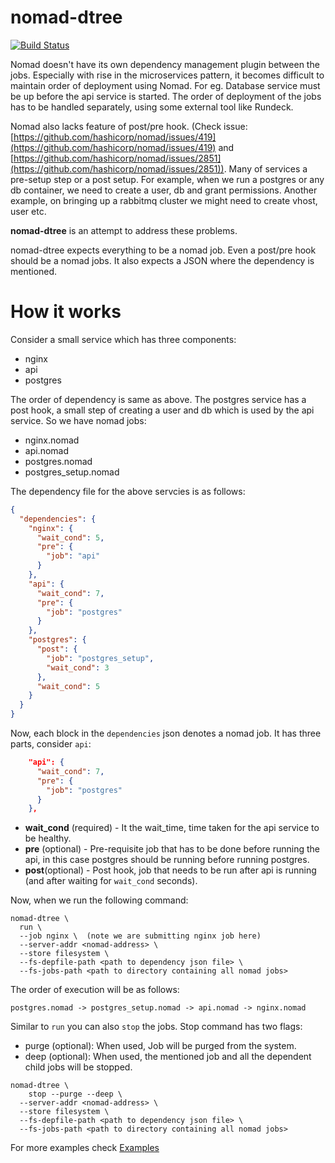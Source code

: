 
nomad-dtree
===========

[![Build Status](https://travis-ci.com/sagarrakshe/nomad-dtree.png?branch=master)](https://travis-ci.com/sagarrakshe/nomad-dtree)

Nomad doesn't have its own dependency management plugin between the jobs. 
Especially with rise in the microservices pattern, it becomes difficult to maintain order of deployment using Nomad.
For eg. Database service must be up before the api service is started.
The order of deployment of the jobs has to be handled separately, using some external tool like Rundeck.

Nomad also lacks feature of post/pre hook. (Check issue: [https://github.com/hashicorp/nomad/issues/419](https://github.com/hashicorp/nomad/issues/419) and [https://github.com/hashicorp/nomad/issues/2851](https://github.com/hashicorp/nomad/issues/2851)).
Many of services a pre-setup step or a post setup.
For example, when we run a postgres or any db container, we need to create a user, db and grant permissions.
Another example, on bringing up a rabbitmq cluster we might need to create vhost, user etc.

**nomad-dtree** is an attempt to address these problems.

nomad-dtree expects everything to be a nomad job. Even a post/pre hook should be a nomad jobs.
It also expects a JSON where the dependency is mentioned.


How it works
=============

Consider a small service which has three components:

- nginx
- api
- postgres

The order of dependency is same as above. The postgres service has a post hook, a
small step of creating a user and db which is used by the api service. So we have
nomad jobs:

- nginx.nomad
- api.nomad
- postgres.nomad
- postgres_setup.nomad

The dependency file for the above servcies is as follows:

```json
{
  "dependencies": {
    "nginx": {
      "wait_cond": 5,
      "pre": {
        "job": "api"
      }
    },
    "api": {
      "wait_cond": 7,
      "pre": {
        "job": "postgres"
      }
    },
    "postgres": {
      "post": {
        "job": "postgres_setup",
        "wait_cond": 3
      },
      "wait_cond": 5
    }
  }
}
```

Now, each block in the `dependencies` json denotes a nomad job. It has three
parts, consider `api`:

```json
    "api": {
      "wait_cond": 7,
      "pre": {
        "job": "postgres"
      }
    },
```

- **wait_cond** (required) - It the wait_time, time taken for the api service to be healthy. 
- **pre** (optional) - Pre-requisite job that has to be done before running the api, in this case postgres should be running before running postgres.
- **post**(optional) - Post hook, job that needs to be run after api is running (and after waiting for `wait_cond` seconds).

Now, when we run the following command:

```
nomad-dtree \
  run \
  --job nginx \  (note we are submitting nginx job here)
  --server-addr <nomad-address> \
  --store filesystem \
  --fs-depfile-path <path to dependency json file> \
  --fs-jobs-path <path to directory containing all nomad jobs>
```

The order of execution will be as follows:

```
postgres.nomad -> postgres_setup.nomad -> api.nomad -> nginx.nomad
```

Similar to `run` you can also `stop` the jobs.
Stop command has two flags:

- purge (optional): When used, Job will be purged from the system.
- deep (optional): When used, the mentioned job and all the dependent child jobs will be stopped.

```
nomad-dtree \
	stop --purge --deep \
  --server-addr <nomad-address> \
  --store filesystem \
  --fs-depfile-path <path to dependency json file> \
  --fs-jobs-path <path to directory containing all nomad jobs>
```

For more examples check  [Examples](https://github.com/sagarrakshe/nomad-dtree/tree/master/examples)
